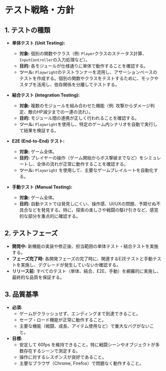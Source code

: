 # テスト戦略・方針

## 1. テストの種類

- **単体テスト (Unit Testing):**
  - **対象:** 個別の関数やクラス（例: `Player`クラスのステータス計算、`InputController`の入力処理など）。
  - **目的:** 各モジュールが仕様通りに単体で動作することを確認する。
  - **ツール:** `Playwright`のテストランナーを流用し、アサーションベースのテストを作成する。個別の関数やクラスをテストするために、モックやスタブを活用し、依存関係を分離してテストする。

- **結合テスト (Integration Testing):**
  - **対象:** 複数のモジュールを組み合わせた機能（例: 攻撃からダメージ判定、敵のHP減少までの一連の流れ）。
  - **目的:** モジュール間の連携が正しく行われることを確認する。
  - **ツール:** `Playwright`を使用し、特定のゲーム内シナリオを自動で実行して結果を検証する。

- **E2E (End-to-End) テスト:**
  - **対象:** ゲーム全体。
  - **目的:** プレイヤーの操作（ゲーム開始からボス撃破までなど）をシミュレートし、全体の流れが正常に動作することを確認する。
  - **ツール:** `Playwright` を使用して、主要なゲームプレイルートを自動化する。

- **手動テスト (Manual Testing):**
  - **対象:** ゲーム全体。
  - **目的:** 自動テストでは発見しにくい、操作感、UI/UXの問題、予期せぬ不具合などを発見する。特に、探索の楽しさや戦闘の駆け引きなど、感覚的な部分を重点的に確認する。

## 2. テストフェーズ

- **開発中:** 新機能の実装や修正後、担当範囲の単体テスト・結合テストを実施する。
- **フェーズ完了時:** 各開発フェーズの完了時に、関連するE2Eテストと手動テストを実施し、デグレードが発生していないか確認する。
- **リリース前:** すべてのテスト（単体、結合、E2E、手動）を網羅的に実施し、最終的な品質を保証する。

## 3. 品質基準

- **必須:**
  - ゲームがクラッシュせず、エンディングまで到達できること。
  - セーブ・ロード機能が正常に動作すること。
  - 主要な機能（戦闘、成長、アイテム使用など）で重大なバグがないこと。
- **目標:**
  - 安定して 60fps を維持できること。特に戦闘シーンやオブジェクトが多数存在するシーンで測定する。
  - 操作に対するレスポンスが良好であること。
  - 主要なブラウザ（Chrome, Firefox）で問題なく動作すること。
